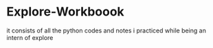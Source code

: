 # Explore-Workboook
it consists of all the python codes and notes i practiced while being an intern of explore 
